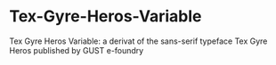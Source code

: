 # Tex-Gyre-Heros-Variable
Tex Gyre Heros Variable: a derivat of the sans-serif typeface Tex Gyre Heros published by GUST e-foundry
